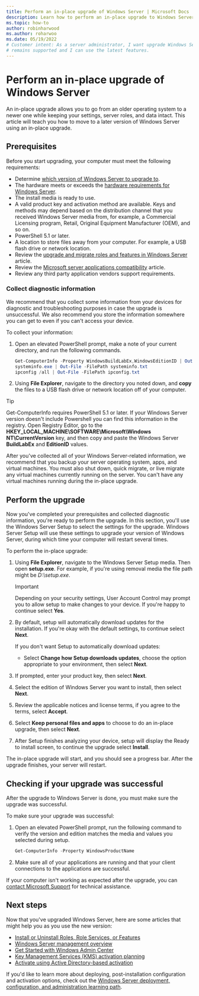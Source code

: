 ```yaml
---
title: Perform an in-place upgrade of Windows Server | Microsoft Docs
description: Learn how to perform an in-place upgrade to Windows Server.
ms.topic: how-to
author: robinharwood
ms.author: roharwoo
ms.date: 05/19/2022
# Customer intent: As a server administrator, I want upgrade Windows Server, so that my server
# remains supported and I can use the latest features.
---
```


# Perform an in-place upgrade of Windows Server

An in-place upgrade allows you to go from an older operating system to a newer one while keeping
your settings, server roles, and data intact. This article will teach you how to move to a later
version of Windows Server using an in-place upgrade.

## Prerequisites

Before you start upgrading, your computer must meet the following requirements:

- Determine
  [which version of Windows Server to upgrade to](upgrade-overview.md#which-version-of-windows-server-should-i-upgrade-to).
- The hardware meets or exceeds the [hardware requirements for Windows Server](hardware-requirements.md).
- The install media is ready to use.
- A valid product key and activation method are available. Keys and methods may depend based on the
  distribution channel that you received Windows Server media from, for example, a Commercial
  Licensing program, Retail, Original Equipment Manufacturer (OEM), and so on.
- PowerShell 5.1 or later.
- A location to store files away from your computer. For example, a USB flash drive or network
  location.
- Review the
  [upgrade and migrate roles and features in Windows Server](upgrade-migrate-roles-features.md)
  article.
- Review the
  [Microsoft server applications compatibility](application-compatibility-windows-server-2022.md)
  article.
- Review any third party application vendors support requirements.

### Collect diagnostic information

We recommend that you collect some information from your devices for diagnostic and troubleshooting
purposes in case the upgrade is unsuccessful. We also recommend you store the information somewhere
you can get to even if you can't access your device.

To collect your information:

1. Open an elevated PowerShell prompt, make a note of your current directory, and run the
   following commands.

   ```powershell
   Get-ComputerInfo -Property WindowsBuildLabEx,WindowsEditionID | Out-File -FilePath .\computerinfo.txt
   systeminfo.exe | Out-File -FilePath systeminfo.txt
   ipconfig /all | Out-File -FilePath ipconfig.txt
   ```

1. Using **File Explorer**, navigate to the directory you noted down, and **copy** the files to a
   USB flash drive or network location off of your computer.

> [!TIP]
> Get-ComputerInfo requires PowerShell 5.1 or later. If your Windows Server version doesn't include
> Powershell you can find this information in the registry. Open Registry Editor, go to the
> **HKEY_LOCAL_MACHINE\SOFTWARE\Microsoft\Windows NT\CurrentVersion** key, and then copy and paste
> the Windows Server **BuildLabEx** and **EditionID** values.

After you've collected all of your Windows Server-related information, we recommend that you backup
your server operating system, apps, and virtual machines. You must also shut down, quick migrate, or
live migrate any virtual machines currently running on the server. You can't have any virtual
machines running during the in-place upgrade.

## Perform the upgrade

Now you've completed your prerequisites and collected diagnostic information, you're ready to
perform the upgrade. In this section, you'll use the Windows Server Setup to select the settings for
the upgrade. Windows Server Setup will use these settings to upgrade your version of Windows Server,
during which time your computer will restart several times.

To perform the in-place upgrade:

1. Using **File Explorer**, navigate to the Windows Server Setup media. Then open **setup.exe**.
   For example, if you're using removal media the file path might be _D:\setup.exe_.

    > [!IMPORTANT]
    > Depending on your security settings, User Account Control may prompt you to allow setup to
    > make changes to your device. If you're happy to continue select **Yes**.

1. By default, setup will automatically download updates for the installation. If you're okay with
   the default settings, to continue select **Next**.

   If you don't want Setup to automatically
   download updates:

   - Select **Change how Setup downloads updates**, choose the option appropriate to your
     environment, then select **Next**.

1. If prompted, enter your product key, then select **Next**.

1. Select the edition of Windows Server you want to install, then select **Next**.

1. Review the applicable notices and license terms, if you agree to the terms, select **Accept**.

1. Select **Keep personal files and apps** to choose to do an in-place upgrade, then select
   **Next**.

1. After Setup finishes analyzing your device, setup will display the Ready to install screen, to
   continue the upgrade select **Install**.

The in-place upgrade will start, and you should see a progress bar. After the upgrade finishes, your
server will restart.

## Checking if your upgrade was successful

After the upgrade to Windows Server is done, you must make sure the upgrade was successful.

To make sure your upgrade was successful:

1. Open an elevated PowerShell prompt, run the following command to verify the version and edition
   matches the media and values you selected during setup.

   ```powershell
   Get-ComputerInfo -Property WindowsProductName
   ```

1. Make sure all of your applications are running and that your client connections to the
   applications are successful.

If your computer isn't working as expected after the upgrade, you can
[contact Microsoft Support](https://support.microsoft.com/contactus) for technical assistance.

## Next steps

Now that you've upgraded Windows Server, here are some articles that might help you as you use the
new version:

- [Install or Uninstall Roles, Role Services, or Features](../administration/server-manager/install-or-uninstall-roles-role-services-or-features.md)
- [Windows Server management overview](../administration/overview.md)
- [Get Started with Windows Admin Center](../manage/windows-admin-center/use/get-started.md)
- [Key Management Services (KMS) activation planning](kms-activation-planning.md)
- [Activate using Active Directory-based activation](/windows/deployment/volume-activation/activate-using-active-directory-based-activation-client)

If you'd like to learn more about deploying, post-installation configuration and activation options,
check out the
[Windows Server deployment, configuration, and administration learning path](/learn/paths/windows-server-deployment-configuration-administration/).
